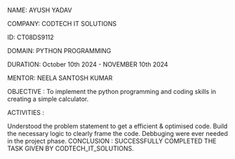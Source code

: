 NAME: AYUSH YADAV

COMPANY: CODTECH IT SOLUTIONS

ID: CT08DS9112

DOMAIN: PYTHON PROGRAMMING

DURATION: October 10th 2024 - NOVEMBER 10th 2024

MENTOR: NEELA SANTOSH KUMAR

OBJECTIVE : To implement the python programming and coding skills in creating a simple calculator.

ACTIVITIES :

Understood the problem statement to get a efficient & optimised code.
Build the necessary logic to clearly frame the code.
Debbuging were ever needed in the project phase. CONCLUSION : SUCCESSFULLY COMPLETED THE TASK GIVEN BY CODTECH_IT_SOLUTIONS.
